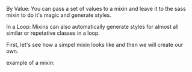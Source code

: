 
By Value:
You can pass a set of values to a mixin and leave it to the sass mixin to do it's magic and generate styles. 

In a Loop:
Mixins can also automatically generate styles for almost all similar or repetative classes in a loop.

First, let's see how a simpel mixin looks like and then we will create our own.

example of a mixin:

